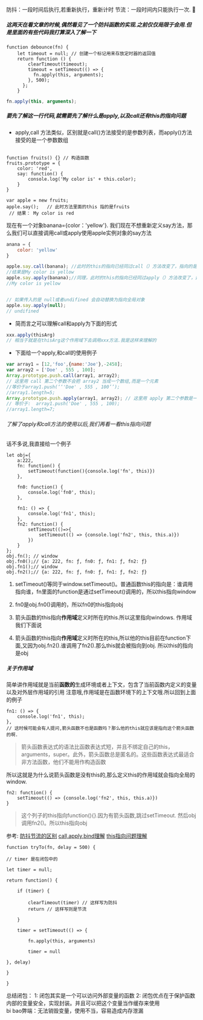 
防抖：一段时间后执行,若重新执行，重新计时
节流：一段时间内只能执行一次.

##### 这两天在看文章的时候,偶然看见了一个防抖函数的实现.之前仅仅局限于会用.但是里面的有些代码我打算深入了解一下
```JS
function debounce(fn) {
    let timeout = null; // 创建一个标记用来存放定时器的返回值
    return function () {
        clearTimeout(timeout);
        timeout = setTimeout(() => {
          fn.apply(this, arguments);
        }, 500);
      };
    }
```

```js
fn.apply(this, arguments);
```

##### 要先了解这一行代码,就需要先了解什么是apply,以及call还有this的指向问题

- apply,call 方法类似，区别就是call()方法接受的是参数列表，而apply()方法接受的是一个参数数组

```JS

function fruits() {} // 构造函数
fruits.prototype = {
    color: 'red',
    say: function() {
        console.log('My color is' + this.color); 
    }
}
 
var apple = new fruits;
apple.say();   // 此时方法里面的this 指的是fruits
 // 结果： My color is red
```

现在有一个对象banana={color：'yellow'}. 我们现在不想重新定义say方法，那么我们可以直接调用call或apply使用apple实例对象的say方法

```js
anana = {
    color: 'yellow'
}

apple.say.call(banana); //此时的this的指向已经同过call（）方法改变了，指向的是banana，this.color就是banana.color='yellow';
//结果是My color is yellow  
apple.say.apply(banana);//同理，此时的this的指向已经同过apply（）方法改变了，指向的是banana，this.color就是banana.color ='yellow';
//My color is yellow


// 如果传入的是 null或者undifined 会自动替换为指向全局对象
apple.say.apply(null); 
// undifined
```

- 简而言之可以理解call和apply为下面的形式
```js
xxx.apply(thisArg)
// 相当于就是在thisArg这个作用域下去调用xxx方法.我是这样来理解的
```

- 下面给一个apply,和call的使用例子
```js
var array1 = [12,'foo',{name:'Joe'},-2458];
var array2 = ['Doe' , 555 , 100];
Array.prototype.push.call(array1, array2);
// 这里用 call 第二个参数不会把 array2 当成一个数组,而是一个元素
//等价于array1.push(‘‘'Doe' , 555 , 100’’);
//array1.length=5;
Array.prototype.push.apply(array1, array2); // 这里用 apply 第二个参数是一个数组
// 等价于:  array1.push('Doe' , 555 , 100);
//array1.length=7;
```

###### 了解了apply和call方法的使用以后,我们再看一看this指向问题

话不多说,我直接给一个例子

```JS
let obj={
    a:222,
    fn: function() {
        setTimeout(function(){console.log('fn', this)})
    },

    fn0: function() {
        console.log('fn0', this);
    },

    fn1: () => {
        console.log('fn1', this);
    },
    fn2: function() {
        setTimeout(()=>{
            setTimeout(() => {console.log('fn2', this, this.a)})
        })
    }
};
obj.fn(); // window
obj.fn0();// {a: 222, fn: ƒ, fn0: ƒ, fn1: ƒ, fn2: ƒ}
obj.fn1();// window
obj.fn2();// {a: 222, fn: ƒ, fn0: ƒ, fn1: ƒ, fn2: ƒ}
```

1. setTimeout()等同于window.setTimeout()。普通函数this的指向是：谁调用指向谁，fn里面的function是通过setTimeout()调用的，所以this指向window

2. fn0是obj.fn0()调用的，所以fn0的this指向obj

3. 箭头函数的this指向**作用域**定义时所在的this.所以这里指向windows. 作用域我们下面说

4. 箭头函数的this指向**作用域**定义时所在的this,所以他的this目前在function下面,又因为obj.fn2().谁调用了fn2().那么this就会被指向到obj. 所以this的指向是obj


##### 关于作用域
简单讲作用域就是当前**函数的**生成环境或者上下文，包含了当前函数内定义的变量以及对外层作用域的引用
注意哦,作用域是在函数环境下的上下文哦.所以回到上面的例子

```JS
fn1: () => {
    console.log('fn1', this);
},
// 这时候可能会有人提问,箭头函数不也是函数吗？那么他的this就应该是指向这个箭头函数的啊.
```

> 箭头函数表达式的语法比函数表达式短，并且不绑定自己的this，arguments，super。此外，箭头函数总是匿名的。这些函数表达式最适合非方法函数，他们不能用作构造函数

所以这就是为什么说箭头函数是没有this的,那么定义this的作用域就会指向全局的window.

```JS
fn2: function() {
    setTimeout(() => {console.log('fn2', this, this.a)})
}
```

>这个列子的this指向function(){}.因为有箭头函数,跳过setTimeout. 然后obj调用fn2()。所以this指向obj


参考:
[防抖节流的区别](https://github.com/Advanced-Frontend/Daily-Interview-Question/issues/5)
[call,apply,bind理解](https://www.cnblogs.com/zhg277245485/p/6559475.html)
[this指向问题理解](https://segmentfault.com/a/1190000022816817)

```
function tryTo(fn, delay = 500) {

// timer 是在闭包中的

let timer = null;

return function() {

	if (timer) {

		clearTimeout(timer) // 这样写为防抖
		return // 这样写则是节流

	}

	timer = setTimeout(() => {

		fn.apply(this, arguments)

		timer = null

}, delay)

}

}

```

总结闭包：
1: 闭包其实是一个可以访问外部变量的函数
2: 闭包优点在于保护函数内部的变量安全，实现封装。并且可以把这个变量当作缓存来使用  
bi bao弊端：无法销毁变量，使用不当，容易造成内存泄漏
<!--stackedit_data:
eyJoaXN0b3J5IjpbLTEzOTc5NzMwNjUsNDkzMjk4OTAwXX0=
-->